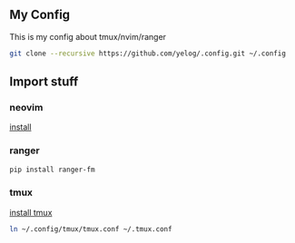 ## My Config
This is my config about tmux/nvim/ranger

```bash
git clone --recursive https://github.com/yelog/.config.git ~/.config
```

## Import stuff
### neovim
[install](https://github.com/neovim/neovim/wiki/Installing-Neovim)

### ranger

```bash
pip install ranger-fm

```
### tmux
[install tmux](https://github.com/tmux/tmux/wiki/Installing)

```bash
ln ~/.config/tmux/tmux.conf ~/.tmux.conf
```
